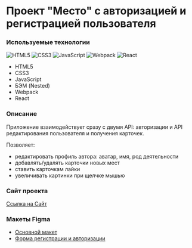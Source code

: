 # Проект "Место" с авторизацией и регистрацией пользователя

 ### Используемые технологии
 
 ![HTML5](https://img.shields.io/badge/html5-%23E34F26.svg?style=for-the-badge&logo=html5&logoColor=white)
 ![CSS3](https://img.shields.io/badge/css3-%231572B6.svg?style=for-the-badge&logo=css3&logoColor=white)
 ![JavaScript](https://img.shields.io/badge/javascript-%23323330.svg?style=for-the-badge&logo=javascript&logoColor=%23F7DF1E)
 ![Webpack](https://img.shields.io/badge/webpack%20-%238DD6F9.svg?&style=for-the-badge&logo=webpack&logoColor=black)
 ![React](https://img.shields.io/badge/React-61DAFB.svg?style=for-the-badge&logo=React&logoColor=black)
 
 - HTML5
 - CSS3
 - JavaScript
 - БЭМ (Nested)
 - Webpack
 - React

 ### Описание

 Приложение взаимодействует сразу с двумя API: авторизации и API редактирования пользователя и получения карточек. 

 Позволяет:
 - редактировать профиль автора: аватар, имя, род деятельности
 - добавлять/удалять карточки новых мест
 - ставить карточкам лайки
 - увеличивать картинки при щелчке мышью
 
 ### Сайт проекта
 
 [Ссылка на Сайт](https://raamat.github.io/mesto-react-auth/)
 
 ### Макеты Figma
 
 - [Основной макет](https://www.figma.com/file/2cn9N9jSkmxD84oJik7xL7/JavaScript.-Sprint-4?t=gmHLNEODBpb7uCtZ-0)
 - [Форма регистрации и авторизации](https://www.figma.com/file/5H3gsn5lIGPwzBPby9jAOo/JavaScript.-Sprint-12?type=design&node-id=0-1&t=7uEdyGvECDB6hGn4-0)
